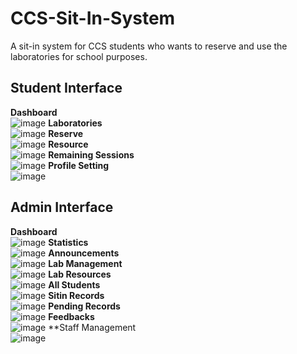# CCS-Sit-In-System
A sit-in system for CCS students who wants to reserve and use the laboratories for school purposes. 

## Student Interface
**Dashboard**<br/>  ![image](https://github.com/user-attachments/assets/b783d3b4-883f-4006-88e1-dad0b8553583)
**Laboratories** <br/>  ![image](https://github.com/user-attachments/assets/a93a39b5-8a24-42ba-b0af-5141de1922fd)
**Reserve** <br/>  ![image](https://github.com/user-attachments/assets/441d76fa-cce8-4559-b122-95a85d043d71)
**Resource** <br/>  ![image](https://github.com/user-attachments/assets/f2250c21-e45b-49bf-ac79-e359a50b6bdd)
**Remaining Sessions** <br/>  ![image](https://github.com/user-attachments/assets/614e74f2-2e65-4cf0-be4e-543889227352)
**Profile Setting** <br/>  ![image](https://github.com/user-attachments/assets/2c96b6b9-6256-4132-9758-985d6d589901)

## Admin Interface
**Dashboard** <br/>  ![image](https://github.com/user-attachments/assets/e4166941-7044-4de4-83bb-0a33dd2c4bb2)
**Statistics** <br/>  ![image](https://github.com/user-attachments/assets/f7216bfe-5152-4a3c-b559-6ea9cdbfe583)
**Announcements** <br/> ![image](https://github.com/user-attachments/assets/392d3713-756e-4e2a-a6de-a127c73fc0e2)
**Lab Management** <br/> ![image](https://github.com/user-attachments/assets/19d817b0-eef3-4474-a95f-dd5e5c4d8110)
**Lab Resources** <br/>  ![image](https://github.com/user-attachments/assets/c7d29ca3-55da-4b0a-8900-4c8280dea219)
**All Students** <br/>  ![image](https://github.com/user-attachments/assets/59995314-2c26-495c-8960-6e8b5ea38c2c)
**Sitin Records** <br/>  ![image](https://github.com/user-attachments/assets/0f4dfc37-c620-4d35-9db8-c9eba96997b6)
**Pending Records** <br/>  ![image](https://github.com/user-attachments/assets/718951b3-826e-4693-855f-41aa5f88c617)
**Feedbacks** <br/>  ![image](https://github.com/user-attachments/assets/e5627321-9aa8-41eb-a413-8f20b1e87d67)
**Staff Management <br/>  ![image](https://github.com/user-attachments/assets/7d51346b-e172-4b7f-98d5-b1a89492da79)
















